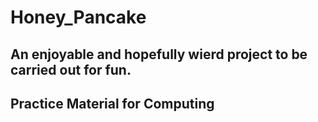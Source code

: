 # Honey_Pancake
## An enjoyable and hopefully wierd project to be carried out for fun.
## Practice Material for Computing


